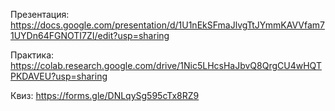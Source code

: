 Презентация: https://docs.google.com/presentation/d/1U1nEkSFmaJlvgTtJYmmKAVVfam71UYDn64FGNOTI7ZI/edit?usp=sharing

Практика: https://colab.research.google.com/drive/1Nic5LHcsHaJbvQ8QrgCU4wHQTPKDAVEU?usp=sharing

Квиз: https://forms.gle/DNLqySg595cTx8RZ9
